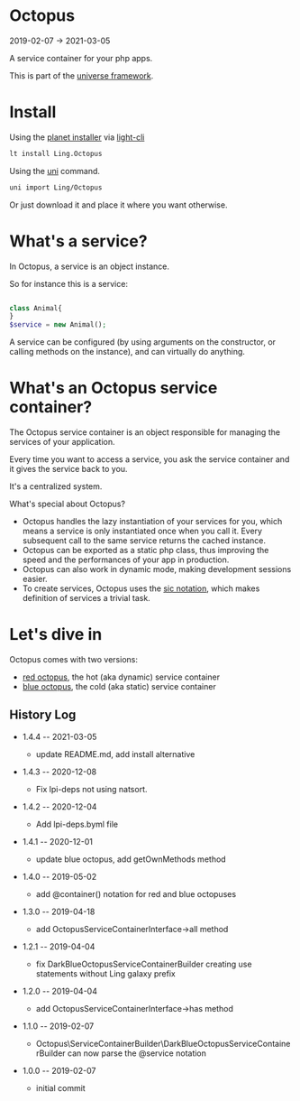 Octopus
=======
2019-02-07 -> 2021-03-05



A service container for your php apps.


This is part of the [universe framework](https://github.com/karayabin/universe-snapshot).


Install
==========
Using the [planet installer](https://github.com/lingtalfi/Light_PlanetInstaller) via [light-cli](https://github.com/lingtalfi/Light_Cli)
```bash
lt install Ling.Octopus
```

Using the [uni](https://github.com/lingtalfi/universe-naive-importer) command.
```bash
uni import Ling/Octopus
```

Or just download it and place it where you want otherwise.





What's a service?
=================

In Octopus, a service is an object instance.

So for instance this is a service:

```php

class Animal{
}
$service = new Animal();
```


A service can be configured (by using arguments on the constructor, or calling methods on the instance),
and can virtually do anything.





What's an Octopus service container?
====================================

The Octopus service container is an object responsible for managing the services of your application.

Every time you want to access a service, you ask the service container and it gives the service back to you.

It's a centralized system.


What's special about Octopus?

- Octopus handles the lazy instantiation of your services for you, which means a service is only instantiated once when you call it. Every subsequent call to the same service returns the cached instance.
- Octopus can be exported as a static php class, thus improving the speed and the performances of your app in production.
- Octopus can also work in dynamic mode, making development sessions easier.
- To create services, Octopus uses the [sic notation](https://github.com/lingtalfi/NotationFan/blob/master/sic.md), which makes definition of services a trivial task.



Let's dive in
=============

Octopus comes with two versions:

- [red octopus](https://github.com/lingtalfi/Octopus/blob/master/doc/RedOctopusServiceContainer.md), the hot (aka dynamic) service container
- [blue octopus](https://github.com/lingtalfi/Octopus/blob/master/doc/BlueOctopusServiceContainer.md), the cold (aka static) service container















History Log
------------------

- 1.4.4 -- 2021-03-05

    - update README.md, add install alternative

- 1.4.3 -- 2020-12-08

    - Fix lpi-deps not using natsort.

- 1.4.2 -- 2020-12-04

    - Add lpi-deps.byml file

- 1.4.1 -- 2020-12-01

    - update blue octopus, add getOwnMethods method
    
- 1.4.0 -- 2019-05-02

    - add @container() notation for red and blue octopuses
    
- 1.3.0 -- 2019-04-18

    - add OctopusServiceContainerInterface->all method
    
- 1.2.1 -- 2019-04-04

    - fix DarkBlueOctopusServiceContainerBuilder creating use statements without Ling galaxy prefix
    
- 1.2.0 -- 2019-04-04

    - add OctopusServiceContainerInterface->has method
    
- 1.1.0 -- 2019-02-07

    - Octopus\ServiceContainerBuilder\DarkBlueOctopusServiceContainerBuilder can now parse the @service notation

- 1.0.0 -- 2019-02-07

    - initial commit


